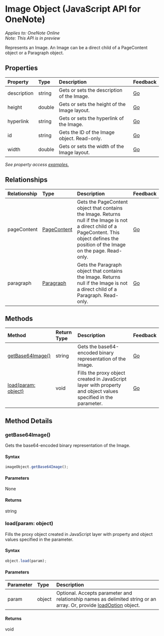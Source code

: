 # Image Object (JavaScript API for OneNote)

_Applies to: OneNote Online_  
_Note: This API is in preview_  


Represents an Image. An Image can be a direct child of a PageContent object or a Paragraph object.

## Properties

| Property	   | Type	|Description|Feedback|
|:---------------|:--------|:----------|:-------|
|description|string|Gets or sets the description of the Image.|[Go](https://github.com/OfficeDev/office-js-docs/issues/new?title=OneNote-image-description)|
|height|double|Gets or sets the height of the Image layout.|[Go](https://github.com/OfficeDev/office-js-docs/issues/new?title=OneNote-image-height)|
|hyperlink|string|Gets or sets the hyperlink of the Image.|[Go](https://github.com/OfficeDev/office-js-docs/issues/new?title=OneNote-image-hyperlink)|
|id|string|Gets the ID of the Image object. Read-only.|[Go](https://github.com/OfficeDev/office-js-docs/issues/new?title=OneNote-image-id)|
|width|double|Gets or sets the width of the Image layout.|[Go](https://github.com/OfficeDev/office-js-docs/issues/new?title=OneNote-image-width)|

_See property access [examples.](#property-access-examples)_

## Relationships
| Relationship | Type	|Description| Feedback|
|:---------------|:--------|:----------|:-------|
|pageContent|[PageContent](pagecontent.md)|Gets the PageContent object that contains the Image. Returns null if the Image is not a direct child of a PageContent. This object defines the position of the Image on the page. Read-only.|[Go](https://github.com/OfficeDev/office-js-docs/issues/new?title=OneNote-image-pageContent)|
|paragraph|[Paragraph](paragraph.md)|Gets the Paragraph object that contains the Image. Returns null if the Image is not a direct child of a Paragraph. Read-only.|[Go](https://github.com/OfficeDev/office-js-docs/issues/new?title=OneNote-image-paragraph)|

## Methods

| Method		   | Return Type	|Description| Feedback|
|:---------------|:--------|:----------|:-------|
|[getBase64Image()](#getbase64image)|string|Gets the base64-encoded binary representation of the Image.|[Go](https://github.com/OfficeDev/office-js-docs/issues/new?title=OneNote-image-getBase64Image)|
|[load(param: object)](#loadparam-object)|void|Fills the proxy object created in JavaScript layer with property and object values specified in the parameter.|[Go](https://github.com/OfficeDev/office-js-docs/issues/new?title=OneNote-image-load)|

## Method Details


### getBase64Image()
Gets the base64-encoded binary representation of the Image.

#### Syntax
```js
imageObject.getBase64Image();
```

#### Parameters
None

#### Returns
string

### load(param: object)
Fills the proxy object created in JavaScript layer with property and object values specified in the parameter.

#### Syntax
```js
object.load(param);
```

#### Parameters
| Parameter	   | Type	|Description|
|:---------------|:--------|:----------|
|param|object|Optional. Accepts parameter and relationship names as delimited string or an array. Or, provide [loadOption](loadoption.md) object.|

#### Returns
void
